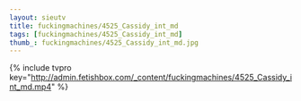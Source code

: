 ```yaml
--- 
layout: sieutv
title: fuckingmachines/4525_Cassidy_int_md
tags: [fuckingmachines/4525_Cassidy_int_md]
thumb_: fuckingmachines/4525_Cassidy_int_md.jpg
---
```

{% include tvpro key="http://admin.fetishbox.com/_content/fuckingmachines/4525_Cassidy_int_md.mp4" %} 
